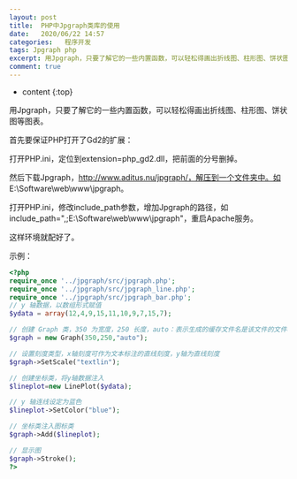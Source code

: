 ```yaml
---
layout: post
title:  PHP中Jpgraph类库的使用
date:   2020/06/22 14:57
categories:   程序开发
tags: Jpgraph php 
excerpt: 用Jpgraph，只要了解它的一些内置函数，可以轻松得画出折线图、柱形图、饼状图等图表。    首先要保证PHP打开了Gd2的扩展：    打开PHP.ini，定位到extension=php_gd2.dll，把前面的分号删掉。    然后下载Jpgraph，http://www.aditus.nu/jpgraph/，解压到一个文件夹中。如 E:\Software\web\www\jpgraph。
comment: true
---
```

* content
{:top}

<!--markdown-->用Jpgraph，只要了解它的一些内置函数，可以轻松得画出折线图、柱形图、饼状图等图表。首先要保证PHP打开了Gd2的扩展：打开PHP.ini，定位到extension=php_gd2.dll，把前面的分号删掉。然后下载Jpgraph，http://www.aditus.nu/jpgraph/，解压到一个文件夹中。如 E:\Software\web\www\jpgraph。打开PHP.ini，修改include_path参数，增加Jpgraph的路径，如include_path=",;E:\Software\web\www\jpgraph"，重启Apache服务。这样环境就配好了。示例：```php<?phprequire_once '../jpgraph/src/jpgraph.php';require_once '../jpgraph/src/jpgraph_line.php';require_once '../jpgraph/src/jpgraph_bar.php';// y 轴数据，以数组形式赋值$ydata = array(12,4,9,15,11,10,9,7,15,7);// 创建 Graph 类，350 为宽度，250 长度，auto：表示生成的缓存文件名是该文件的文件名+扩展名(.jpg .png .gif ……)$graph = new Graph(350,250,"auto");// 设置刻度类型，x轴刻度可作为文本标注的直线刻度，y轴为直线刻度$graph->SetScale("textlin");// 创建坐标类，将y轴数据注入$lineplot=new LinePlot($ydata);// y 轴连线设定为蓝色$lineplot->SetColor("blue");// 坐标类注入图标类$graph->Add($lineplot);// 显示图$graph->Stroke();?>```
    